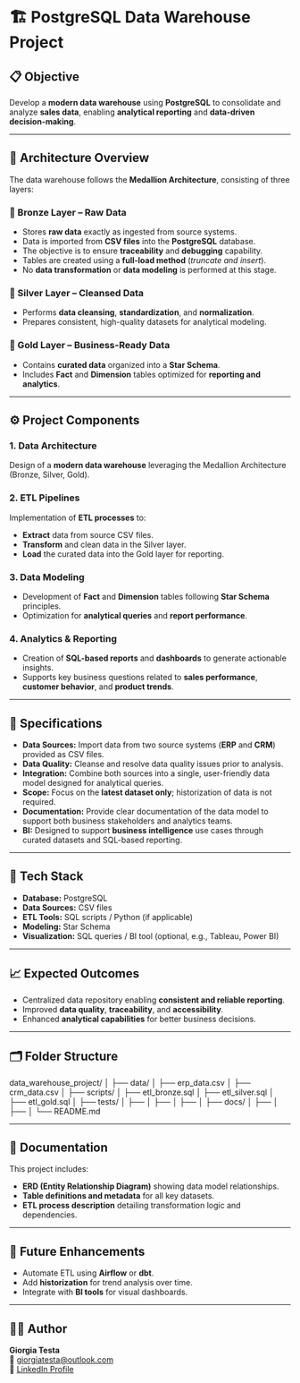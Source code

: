 # 🏗️ PostgreSQL Data Warehouse Project

## 📋 Objective
Develop a **modern data warehouse** using **PostgreSQL** to consolidate and analyze **sales data**, enabling **analytical reporting** and **data-driven decision-making**.

---

## 🧱 Architecture Overview
The data warehouse follows the **Medallion Architecture**, consisting of three layers:

### 🥉 Bronze Layer – Raw Data
- Stores **raw data** exactly as ingested from source systems.  
- Data is imported from **CSV files** into the **PostgreSQL** database.  
- The objective is to ensure **traceability** and **debugging** capability.  
- Tables are created using a **full-load method** (*truncate and insert*).  
- No **data transformation** or **data modeling** is performed at this stage.  

### 🥈 Silver Layer – Cleansed Data
- Performs **data cleansing**, **standardization**, and **normalization**.
- Prepares consistent, high-quality datasets for analytical modeling.

### 🥇 Gold Layer – Business-Ready Data
- Contains **curated data** organized into a **Star Schema**.
- Includes **Fact** and **Dimension** tables optimized for **reporting and analytics**.

---

## ⚙️ Project Components

### 1. **Data Architecture**
Design of a **modern data warehouse** leveraging the Medallion Architecture (Bronze, Silver, Gold).

### 2. **ETL Pipelines**
Implementation of **ETL processes** to:
- **Extract** data from source CSV files.
- **Transform** and clean data in the Silver layer.
- **Load** the curated data into the Gold layer for reporting.

### 3. **Data Modeling**
- Development of **Fact** and **Dimension** tables following **Star Schema** principles.
- Optimization for **analytical queries** and **report performance**.

### 4. **Analytics & Reporting**
- Creation of **SQL-based reports** and **dashboards** to generate actionable insights.
- Supports key business questions related to **sales performance**, **customer behavior**, and **product trends**.

---

## 🧾 Specifications

- **Data Sources:** Import data from two source systems (**ERP** and **CRM**) provided as CSV files.  
- **Data Quality:** Cleanse and resolve data quality issues prior to analysis.  
- **Integration:** Combine both sources into a single, user-friendly data model designed for analytical queries.  
- **Scope:** Focus on the **latest dataset only**; historization of data is not required.  
- **Documentation:** Provide clear documentation of the data model to support both business stakeholders and analytics teams.  
- **BI:** Designed to support **business intelligence** use cases through curated datasets and SQL-based reporting.

---

## 🧰 Tech Stack
- **Database:** PostgreSQL  
- **Data Sources:** CSV files  
- **ETL Tools:** SQL scripts / Python (if applicable)  
- **Modeling:** Star Schema  
- **Visualization:** SQL queries / BI tool (optional, e.g., Tableau, Power BI)  

---

## 📈 Expected Outcomes
- Centralized data repository enabling **consistent and reliable reporting**.  
- Improved **data quality**, **traceability**, and **accessibility**.  
- Enhanced **analytical capabilities** for better business decisions.  

---

## 🗂️ Folder Structure 
data_warehouse_project/
│
├── data/
│ ├── erp_data.csv
│ ├── crm_data.csv
│
├── scripts/
│ ├── etl_bronze.sql
│ ├── etl_silver.sql
│ ├── etl_gold.sql
│
├── tests/
│ ├── 
│ ├── 
│ ├── 
│
├── docs/
│ ├── 
│ ├── 
│
└── README.md

---

## 📘 Documentation
This project includes:
- **ERD (Entity Relationship Diagram)** showing data model relationships.  
- **Table definitions and metadata** for all key datasets.  
- **ETL process description** detailing transformation logic and dependencies.

---

## 🚀 Future Enhancements
- Automate ETL using **Airflow** or **dbt**.  
- Add **historization** for trend analysis over time.  
- Integrate with **BI tools** for visual dashboards.

---

## 🧑‍💻 Author
**Giorgia Testa**  
📧 giorgiatesta@outlook.com  
💼 [LinkedIn Profile](https://www.linkedin.com/in/giorgia-testa)